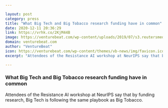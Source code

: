 ```yaml
---

layout: post
category: press
title: "What Big Tech and Big Tobacco research funding have in common"
date: 2020-12-11 20:36:29
link: https://vrhk.co/2KjM44B
image: https://venturebeat.com/wp-content/uploads/2019/07/s3.reutersmedia.net_.jpg?w=1200&strip=all
domain: venturebeat.com
author: "VentureBeat"
icon: https://venturebeat.com/wp-content/themes/vb-news/img/favicon.ico
excerpt: "Attendees of the Resistance AI workshop at NeurIPS say that by funding research, Big Tech is following the same playbook as Big Tobacco."

---
```


### What Big Tech and Big Tobacco research funding have in common

Attendees of the Resistance AI workshop at NeurIPS say that by funding research, Big Tech is following the same playbook as Big Tobacco.